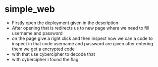 # simple_web

- Firstly open the deployment given in the description
- After opening that is redirects us to new page where we need to fill username and password
- on the page give a right click and then inspect now we can a code to inspect in that code username and password are given after entering them we get a encrypted code
- with that use cybercipher to decode that
- with cybercipher i found the flag
